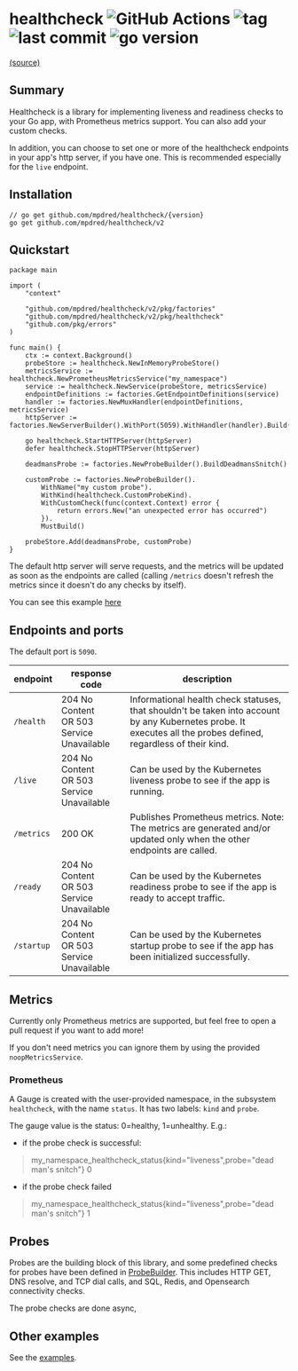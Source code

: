 # healthcheck ![GitHub Actions](https://img.shields.io/github/actions/workflow/status/mpdred/healthcheck/go.yaml) ![tag](https://img.shields.io/github/v/tag/mpdred/healthcheck) ![last commit](https://img.shields.io/github/last-commit/mpdred/healthcheck) ![go version](https://img.shields.io/github/go-mod/go-version/mpdred/healthcheck) 

[(source)](https://github.com/mpdred/healthcheck)

## Summary

Healthcheck is a library for implementing liveness and readiness checks to your Go app, with Prometheus metrics support.
You can also add your custom checks.

In addition, you can choose to set one or more of the healthcheck endpoints in your app's http server, if you have one. This is recommended especially for the `live` endpoint.

## Installation

```shell
// go get github.com/mpdred/healthcheck/{version}
go get github.com/mpdred/healthcheck/v2
```

## Quickstart

```golang
package main

import (
	"context"

	"github.com/mpdred/healthcheck/v2/pkg/factories"
	"github.com/mpdred/healthcheck/v2/pkg/healthcheck"
	"github.com/pkg/errors"
)

func main() {
	ctx := context.Background()
	probeStore := healthcheck.NewInMemoryProbeStore()
	metricsService := healthcheck.NewPrometheusMetricsService("my_namespace")
	service := healthcheck.NewService(probeStore, metricsService)
	endpointDefinitions := factories.GetEndpointDefinitions(service)
	handler := factories.NewMuxHandler(endpointDefinitions, metricsService)
	httpServer := factories.NewServerBuilder().WithPort(5059).WithHandler(handler).Build(ctx)

	go healthcheck.StartHTTPServer(httpServer)
	defer healthcheck.StopHTTPServer(httpServer)

	deadmansProbe := factories.NewProbeBuilder().BuildDeadmansSnitch()

	customProbe := factories.NewProbeBuilder().
		WithName("my custom probe").
		WithKind(healthcheck.CustomProbeKind).
		WithCustomCheck(func(context.Context) error {
			return errors.New("an unexpected error has occurred")
		}).
		MustBuild()

	probeStore.Add(deadmansProbe, customProbe)
}
```

The default http server will serve requests, and the metrics will be updated as soon as the endpoints are called (calling `/metrics` doesn't refresh the metrics since it doesn't do any checks by itself).

You can see this example [here](./examples/sandbox.go)

## Endpoints and ports

The default port is `5090`.

| endpoint   | response code                                  | description                                                                                                                                                      |
|------------|------------------------------------------------|------------------------------------------------------------------------------------------------------------------------------------------------------------------|
| `/health`  | 204 No Content <br/>OR 503 Service Unavailable | Informational health check statuses, that shouldn't be taken into account by any Kubernetes probe. It executes all the probes defined, regardless of their kind. |
| `/live`    | 204 No Content <br/>OR 503 Service Unavailable | Can be used by the Kubernetes liveness probe to see if the app is running.                                                                                       |
| `/metrics` | 200 OK                                         | Publishes Prometheus metrics. Note: The metrics are generated and/or updated only when the other endpoints are called.                                           |
| `/ready`   | 204 No Content <br/>OR 503 Service Unavailable | Can be used by the Kubernetes readiness probe to see if the app is ready to accept traffic.                                                                      |
| `/startup` | 204 No Content <br/>OR 503 Service Unavailable | Can be used by the Kubernetes startup probe to see if the app has been initialized successfully.                                                                 |

## Metrics

Currently only Prometheus metrics are supported, but feel free to open a pull request if you want to add more!

If you don't need metrics you can ignore them by using the provided `noopMetricsService`.

### Prometheus

A Gauge is created with the user-provided namespace, in the subsystem `healthcheck`, with the name `status`. It has two labels: `kind` and `probe`.

The gauge value is the status: 0=healthy, 1=unhealthy.
E.g.:

- if the probe check is successful:

> my_namespace_healthcheck_status{kind="liveness",probe="dead man's snitch"} 0

- if the probe check failed

> my_namespace_healthcheck_status{kind="liveness",probe="dead man's snitch"} 1

## Probes

Probes are the building block of this library, and some predefined checks for probes have been defined in [ProbeBuilder](./pkg/factories/ProbeBuilder). This includes HTTP GET, DNS resolve, and TCP dial calls, and SQL, Redis, and Opensearch connectivity checks.

The probe checks are done async,

## Other examples

See the [examples](./examples/README.md).
